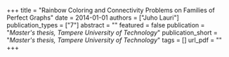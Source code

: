 +++
title = "Rainbow Coloring and Connectivity Problems on Families of Perfect Graphs"
date = 2014-01-01
authors = ["Juho Lauri"]
publication_types = ["7"]
abstract = ""
featured = false
publication = "*Master's thesis, Tampere University of Technology*"
publication_short = "*Master's thesis, Tampere University of Technology*"
tags = []
url_pdf = ""
+++

